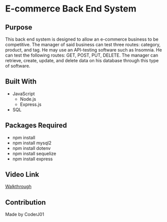 # E-commerce Back End System

## Purpose
This back end system is designed to allow an e-commerce business to be competitive. The manager of said business can test three routes: category, product, and tag. He may use an API-testing software such as Insomnia. He can test the following routes: GET, POST, PUT, DELETE. The manager can retrieve, create, update, and delete data on his database through this type of software.

## Built With
 * JavaScript
    * Node.js
    * Express.js
 * SQL

## Packages Required
 * npm install
 * npm install mysql2
 * npm install dotenv
 * npm install sequelize
 * npm install express

## Video Link
[Walkthrough](https://youtu.be/1LxzYvJok7E)

## Contribution
Made by CoderJ01